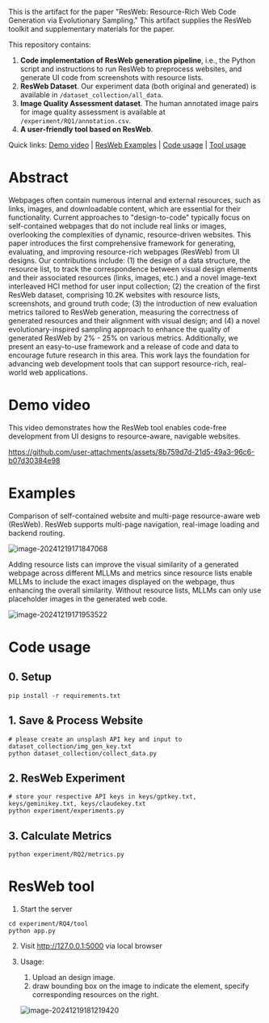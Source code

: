 This is the artifact for the paper "ResWeb: Resource-Rich Web Code Generation via Evolutionary Sampling." This artifact supplies the ResWeb toolkit and supplementary materials for the paper. 


This repository contains:

1. **Code implementation of ResWeb generation pipeline**, i.e., the Python script and instructions to run ResWeb to preprocess websites, and generate UI code from screenshots with resource lists. 
2.  **ResWeb Dataset**. Our experiment data (both original and generated) is available in `/dataset_collection/all_data`. 
3. **Image Quality Assessment dataset**. The human annotated image pairs for image quality assessment is available at `/experiment/RQ1/annotation.csv`. 
4. **A user-friendly tool based on ResWeb**.


Quick links: [Demo video](#Demo-video) | [ResWeb Examples](#Examples) | [Code usage](#Code-usage) | [Tool usage](#ResWeb-tool) 


# Abstract

Webpages often contain numerous internal and external resources, such as links, images, and downloadable content, which are essential for their functionality. Current approaches to "design-to-code" typically focus on self-contained webpages that do not include real links or images, overlooking the complexities of dynamic, resource-driven websites. This paper introduces the first comprehensive framework for generating, evaluating, and improving resource-rich webpages (ResWeb) from UI designs. Our contributions include: (1) the design of a data structure, the resource list, to track the correspondence between visual design elements and their associated resources (links, images, etc.) and a novel image-text interleaved HCI method for user input collection; (2) the creation of the first ResWeb dataset, comprising 10.2K websites with resource lists, screenshots, and ground truth code; (3) the introduction of new evaluation metrics tailored to ResWeb generation, measuring the correctness of generated resources and their alignment with visual design; and (4) a novel evolutionary-inspired sampling approach to enhance the quality of generated ResWeb by 2% - 25% on various metrics. Additionally, we present an easy-to-use framework and a release of code and data to encourage future research in this area. This work lays the foundation for advancing web development tools that can support resource-rich, real-world web applications.



# Demo video

This video demonstrates how the ResWeb tool enables code-free development from UI designs to resource-aware, navigable websites. 

https://github.com/user-attachments/assets/8b759d7d-21d5-49a3-96c6-b07d30384e98


# Examples

Comparison of self-contained website and multi-page resource-aware web (ResWeb). ResWeb supports multi-page navigation, real-image loading and backend routing.

![image-20241219171847068](assets/comparison1.png)

Adding resource lists can improve the visual similarity of a generated webpage across different MLLMs and metrics since resource lists enable MLLMs to include the exact images displayed on the webpage, thus enhancing the overall similarity. Without resource lists, MLLMs can only use placeholder images in the generated web code.

![image-20241219171953522](assets/comparison2.png)


# Code usage

## 0. Setup

```shell
pip install -r requirements.txt
```



## 1. Save & Process Website

```shell
# please create an unsplash API key and input to dataset_collection/img_gen_key.txt
python dataset_collection/collect_data.py
```

## 2. ResWeb Experiment

```shell
# store your respective API keys in keys/gptkey.txt, keys/geminikey.txt, keys/claudekey.txt
python experiment/experiments.py
```

## 3. Calculate Metrics

```shell
python experiment/RQ2/metrics.py
```



# ResWeb tool

1. Start the server

```shell
cd experiment/RQ4/tool
python app.py
```

2. Visit http://127.0.0.1:5000 via local browser

3. Usage:

   1. Upload an design image.
   2. draw bounding box on the image to indicate the element, specify corresponding resources on the right.

   ![image-20241219181219420](assets/tool.png)
